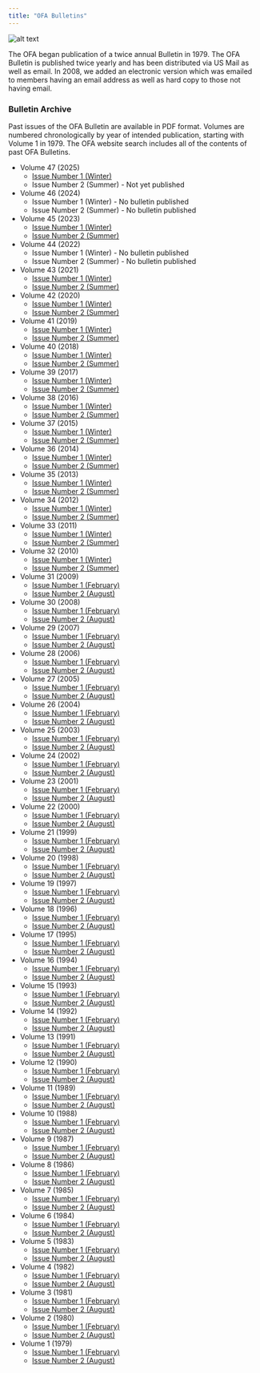 ```yaml
---
title: "OFA Bulletins"
---
```


![alt text](/bulletins/OFA-Bulletin-Header.png "OFA Bulletin Header")

The OFA began publication of a twice annual Bulletin in 1979. The OFA Bulletin
is published twice yearly and has been distributed via US Mail as well as email.
In 2008, we added an electronic version which was emailed to members having an
email address as well as hard copy to those not having email.

### Bulletin Archive

Past issues of the OFA Bulletin are available in PDF format.  Volumes are
numbered chronologically by year of intended publication, starting with Volume
1 in 1979. The OFA website search includes all of the contents of past OFA
Bulletins.

* Volume 47 (2025)
  * [Issue Number 1 (Winter)](/bulletins/OFA_Bulletin_Volume_47_Number_1.pdf)
  * Issue Number 2 (Summer) - Not yet published
* Volume 46 (2024)
  * Issue Number 1 (Winter) - No bulletin published
  * Issue Number 2 (Summer) - No bulletin published
* Volume 45 (2023)
  * [Issue Number 1 (Winter)](/bulletins/OFA_Bulletin_Volume_45_Number_1.pdf)
  * [Issue Number 2 (Summer)](/bulletins/OFA_Bulletin_Volume_45_Number_2.pdf)
* Volume 44 (2022)
  * Issue Number 1 (Winter) - No bulletin published
  * Issue Number 2 (Summer) - No bulletin published
* Volume 43 (2021)
  * [Issue Number 1 (Winter)](/bulletins/OFA_Bulletin_Volume_43_Number_1.pdf)
  * [Issue Number 2 (Summer)](/bulletins/OFA_Bulletin_Volume_43_Number_2.pdf)
* Volume 42 (2020)
  * [Issue Number 1 (Winter)](/bulletins/OFA_Bulletin_Volume_42_Number_1.pdf)
  * [Issue Number 2 (Summer)](/bulletins/OFA_Bulletin_Volume_42_Number_2.pdf)
* Volume 41 (2019)
  * [Issue Number 1 (Winter)](/bulletins/OFA_Bulletin_Volume_41_Number_1.pdf)
  * [Issue Number 2 (Summer)](/bulletins/OFA_Bulletin_Volume_41_Number_2.pdf)
* Volume 40 (2018)
  * [Issue Number 1 (Winter)](/bulletins/OFA_Bulletin_Volume_40_Number_1.pdf)
  * [Issue Number 2 (Summer)](/bulletins/OFA_Bulletin_Volume_40_Number_2.pdf)
* Volume 39 (2017)
  * [Issue Number 1 (Winter)](/bulletins/OFA_Bulletin_Volume_39_Number_1.pdf)
  * [Issue Number 2 (Summer)](/bulletins/OFA_Bulletin_Volume_39_Number_2.pdf)
* Volume 38 (2016)
  * [Issue Number 1 (Winter)](/bulletins/OFA_Bulletin_Volume_38_Number_1.pdf)
  * [Issue Number 2 (Summer)](/bulletins/OFA_Bulletin_Volume_38_Number_2.pdf)
* Volume 37 (2015)
  * [Issue Number 1 (Winter)](/bulletins/OFA_Bulletin_Volume_37_Number_1.pdf)
  * [Issue Number 2 (Summer)](/bulletins/OFA_Bulletin_Volume_37_Number_2.pdf)
* Volume 36 (2014)
  * [Issue Number 1 (Winter)](/bulletins/OFA_Bulletin_Volume_36_Number_1.pdf)
  * [Issue Number 2 (Summer)](/bulletins/OFA_Bulletin_Volume_36_Number_2.pdf)
* Volume 35 (2013)
  * [Issue Number 1 (Winter)](/bulletins/OFA_Bulletin_Volume_35_Number_1.pdf)
  * [Issue Number 2 (Summer)](/bulletins/OFA_Bulletin_Volume_35_Number_2.pdf)
* Volume 34 (2012)
  * [Issue Number 1 (Winter)](/bulletins/OFA_Bulletin_Volume_34_Number_1.pdf)
  * [Issue Number 2 (Summer)](/bulletins/OFA_Bulletin_Volume_34_Number_2.pdf)
* Volume 33 (2011)
  * [Issue Number 1 (Winter)](/bulletins/OFA_Bulletin_Volume_33_Number_1.pdf)
  * [Issue Number 2 (Summer)](/bulletins/OFA_Bulletin_Volume_33_Number_2.pdf)
* Volume 32 (2010)
  * [Issue Number 1 (Winter)](/bulletins/OFA_Bulletin_Volume_32_Number_1.pdf)
  * [Issue Number 2 (Summer)](/bulletins/OFA_Bulletin_Volume_32_Number_2.pdf)
* Volume 31 (2009)
  * [Issue Number 1 (February)](/bulletins/OFA_Bulletin_Volume_31_Number_1.pdf)
  * [Issue Number 2 (August)](/bulletins/OFA_Bulletin_Volume_31_Number_2.pdf)
* Volume 30 (2008)
  * [Issue Number 1 (February)](/bulletins/OFA_Bulletin_Volume_30_Number_1.pdf)
  * [Issue Number 2 (August)](/bulletins/OFA_Bulletin_Volume_30_Number_2.pdf)
* Volume 29 (2007)
  * [Issue Number 1 (February)](/bulletins/OFA_Bulletin_Volume_29_Number_1.pdf)
  * [Issue Number 2 (August)](/bulletins/OFA_Bulletin_Volume_29_Number_2.pdf)
* Volume 28 (2006)
  * [Issue Number 1 (February)](/bulletins/OFA_Bulletin_Volume_28_Number_1.pdf)
  * [Issue Number 2 (August)](/bulletins/OFA_Bulletin_Volume_28_Number_2.pdf)
* Volume 27 (2005)
  * [Issue Number 1 (February)](/bulletins/OFA_Bulletin_Volume_27_Number_1.pdf)
  * [Issue Number 2 (August)](/bulletins/OFA_Bulletin_Volume_27_Number_2.pdf)
* Volume 26 (2004)
  * [Issue Number 1 (February)](/bulletins/OFA_Bulletin_Volume_26_Number_1.pdf)
  * [Issue Number 2 (August)](/bulletins/OFA_Bulletin_Volume_26_Number_2.pdf)
* Volume 25 (2003)
  * [Issue Number 1 (February)](/bulletins/OFA_Bulletin_Volume_25_Number_1.pdf)
  * [Issue Number 2 (August)](/bulletins/OFA_Bulletin_Volume_25_Number_2.pdf)
* Volume 24 (2002)
  * [Issue Number 1 (February)](/bulletins/OFA_Bulletin_Volume_24_Number_1.pdf)
  * [Issue Number 2 (August)](/bulletins/OFA_Bulletin_Volume_24_Number_2.pdf)
* Volume 23 (2001)
  * [Issue Number 1 (February)](/bulletins/OFA_Bulletin_Volume_23_Number_1.pdf)
  * [Issue Number 2 (August)](/bulletins/OFA_Bulletin_Volume_23_Number_2.pdf)
* Volume 22 (2000)
  * [Issue Number 1 (February)](/bulletins/OFA_Bulletin_Volume_22_Number_1.pdf)
  * [Issue Number 2 (August)](/bulletins/OFA_Bulletin_Volume_22_Number_2.pdf)
* Volume 21 (1999)
  * [Issue Number 1 (February)](/bulletins/OFA_Bulletin_Volume_21_Number_1.pdf)
  * [Issue Number 2 (August)](/bulletins/OFA_Bulletin_Volume_21_Number_2.pdf)
* Volume 20 (1998)
  * [Issue Number 1 (February)](/bulletins/OFA_Bulletin_Volume_20_Number_1.pdf)
  * [Issue Number 2 (August)](/bulletins/OFA_Bulletin_Volume_20_Number_2.pdf)
* Volume 19 (1997)
  * [Issue Number 1 (February)](/bulletins/OFA_Bulletin_Volume_19_Number_1.pdf)
  * [Issue Number 2 (August)](/bulletins/OFA_Bulletin_Volume_19_Number_2.pdf)
* Volume 18 (1996)
  * [Issue Number 1 (February)](/bulletins/OFA_Bulletin_Volume_18_Number_1.pdf)
  * [Issue Number 2 (August)](/bulletins/OFA_Bulletin_Volume_18_Number_2.pdf)
* Volume 17 (1995)
  * [Issue Number 1 (February)](/bulletins/OFA_Bulletin_Volume_17_Number_1.pdf)
  * [Issue Number 2 (August)](/bulletins/OFA_Bulletin_Volume_17_Number_2.pdf)
* Volume 16 (1994)
  * [Issue Number 1 (February)](/bulletins/OFA_Bulletin_Volume_16_Number_1.pdf)
  * [Issue Number 2 (August)](/bulletins/OFA_Bulletin_Volume_16_Number_2.pdf)
* Volume 15 (1993)
  * [Issue Number 1 (February)](/bulletins/OFA_Bulletin_Volume_15_Number_1.pdf)
  * [Issue Number 2 (August)](/bulletins/OFA_Bulletin_Volume_15_Number_2.pdf)
* Volume 14 (1992)
  * [Issue Number 1 (February)](/bulletins/OFA_Bulletin_Volume_14_Number_1.pdf)
  * [Issue Number 2 (August)](/bulletins/OFA_Bulletin_Volume_14_Number_2.pdf)
* Volume 13 (1991)
  * [Issue Number 1 (February)](/bulletins/OFA_Bulletin_Volume_13_Number_1.pdf)
  * [Issue Number 2 (August)](/bulletins/OFA_Bulletin_Volume_13_Number_2.pdf)
* Volume 12 (1990)
  * [Issue Number 1 (February)](/bulletins/OFA_Bulletin_Volume_12_Number_1.pdf)
  * [Issue Number 2 (August)](/bulletins/OFA_Bulletin_Volume_12_Number_2.pdf)
* Volume 11 (1989)
  * [Issue Number 1 (February)](/bulletins/OFA_Bulletin_Volume_11_Number_1.pdf)
  * [Issue Number 2 (August)](/bulletins/OFA_Bulletin_Volume_11_Number_2.pdf)
* Volume 10 (1988)
  * [Issue Number 1 (February)](/bulletins/OFA_Bulletin_Volume_10_Number_1.pdf)
  * [Issue Number 2 (August)](/bulletins/OFA_Bulletin_Volume_10_Number_2.pdf)
* Volume 9 (1987)
  * [Issue Number 1 (February)](/bulletins/OFA_Bulletin_Volume_9_Number_1.pdf)
  * [Issue Number 2 (August)](/bulletins/OFA_Bulletin_Volume_9_Number_2.pdf)
* Volume 8 (1986)
  * [Issue Number 1 (February)](/bulletins/OFA_Bulletin_Volume_8_Number_1.pdf)
  * [Issue Number 2 (August)](/bulletins/OFA_Bulletin_Volume_8_Number_2.pdf)
* Volume 7 (1985)
  * [Issue Number 1 (February)](/bulletins/OFA_Bulletin_Volume_7_Number_1.pdf)
  * [Issue Number 2 (August)](/bulletins/OFA_Bulletin_Volume_7_Number_2.pdf)
* Volume 6 (1984)
  * [Issue Number 1 (February)](/bulletins/OFA_Bulletin_Volume_6_Number_1.pdf)
  * [Issue Number 2 (August)](/bulletins/OFA_Bulletin_Volume_6_Number_2.pdf)
* Volume 5 (1983)
  * [Issue Number 1 (February)](/bulletins/OFA_Bulletin_Volume_5_Number_1.pdf)
  * [Issue Number 2 (August)](/bulletins/OFA_Bulletin_Volume_5_Number_2.pdf)
* Volume 4 (1982)
  * [Issue Number 1 (February)](/bulletins/OFA_Bulletin_Volume_4_Number_1.pdf)
  * [Issue Number 2 (August)](/bulletins/OFA_Bulletin_Volume_4_Number_2.pdf)
* Volume 3 (1981)
  * [Issue Number 1 (February)](/bulletins/OFA_Bulletin_Volume_3_Number_1.pdf)
  * [Issue Number 2 (August)](/bulletins/OFA_Bulletin_Volume_3_Number_2.pdf)
* Volume 2 (1980)
  * [Issue Number 1 (February)](/bulletins/OFA_Bulletin_Volume_2_Number_1.pdf)
  * [Issue Number 2 (August)](/bulletins/OFA_Bulletin_Volume_2_Number_2.pdf)
* Volume 1 (1979)
  * [Issue Number 1 (February)](/bulletins/OFA_Bulletin_Volume_1_Number_1.pdf)
  * [Issue Number 2 (August)](/bulletins/OFA_Bulletin_Volume_1_Number_2.pdf)
